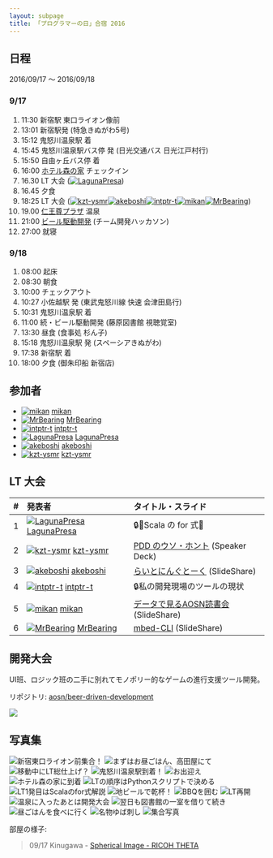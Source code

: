 ```yaml
---
layout: subpage
title: 「プログラマーの日」合宿 2016
---
```


## 日程

2016/09/17 〜 2016/09/18

### 9/17

1. 11:30 新宿駅 東口ライオン像前
2. 13:01 新宿駅発 (特急きぬがわ5号)
3. 15:12 鬼怒川温泉駅 着
4. 15:45 鬼怒川温泉駅バス停 発 (日光交通バス 日光江戸村行)
5. 15:50 自由ヶ丘バス停 着
6. 16:00 [ホテル森の家](http://www.citywalker.net/) チェックイン
7. 16.30 LT 大会 ([![](/images/users/LagunaPresa_16.png "LagunaPresa")](https://github.com/LagunaPresa))
8. 16.45 夕食
9. 18:25 LT 大会 ([![](/images/users/kzt-ysmr_16.png "kzt-ysmr")](https://github.com/kzt-ysmr)[![](/images/users/akeboshi_16.png "akeboshi")](https://github.com/akeboshi)[![](/images/users/intptr-t_16.png "intptr-t")](https://github.com/intptr-t)[![](/images/users/mikan_16.png "mikan")](https://github.com/mikan)[![](/images/users/MrBearing_16.png "MrBearing")](https://github.com/MrBearing))
10. 19.00 [仁王尊プラザ](http://www.niousonplaza.com/daytrip/) 温泉
11. 21:00 [ビール駆動開発](https://github.com/aosn/beer-driven-development) (チーム開発ハッカソン)
12. 27:00 就寝

### 9/18

1. 08:00 起床
2. 08:30 朝食
3. 10:00 チェックアウト
4. 10:27 小佐越駅 発 (東武鬼怒川線 快速 会津田島行)
5. 10:31 鬼怒川温泉駅 着
6. 11:00 続・ビール駆動開発 (藤原図書館 視聴覚室)
7. 13:30 昼食 (食事処 杉ん子)
8. 15:18 鬼怒川温泉駅 発 (スペーシアきぬがわ)
9. 17:38 新宿駅 着
10. 18:00 夕食 (御朱印船 新宿店)

## 参加者

* [![](/images/users/mikan_16.png "mikan")](https://github.com/mikan) [mikan](https://github.com/mikan)
* [![](/images/users/MrBearing_16.png "MrBearing")](https://github.com/MrBearing) [MrBearing](https://github.com/MrBearing)
* [![](/images/users/intptr-t_16.png "intptr-t")](https://github.com/intptr-t) [intptr-t](https://github.com/intptr-t)
* [![](/images/users/LagunaPresa_16.png "LagunaPresa")](https://github.com/LagunaPresa)  [LagunaPresa](https://github.com/LagunaPresa)
* [![](/images/users/akeboshi_16.png "akeboshi")](https://github.com/akeboshi) [akeboshi](https://github.com/akeboshi)
* [![](/images/users/kzt-ysmr_16.png "kzt-ysmr")](https://github.com/kzt-ysmr) [kzt-ysmr](https://github.com/kzt-ysmr)

## LT 大会

| # | 発表者                                                                                | タイトル・スライド |
|:--|:--------------------------------------------------------------------------------------|:--------------------|
| 1 | [![](/images/users/LagunaPresa_16.png "LagunaPresa")](https://github.com/LagunaPresa)  [LagunaPresa](https://github.com/LagunaPresa) | :lock::beer:Scala の for 式:beer: |
| 2 | [![](/images/users/kzt-ysmr_16.png "kzt-ysmr")](https://github.com/kzt-ysmr) [kzt-ysmr](https://github.com/kzt-ysmr) | [PDD のウソ・ホント](https://speakerdeck.com/ztrw/aosn-puroguramafalseri-he-su-2016) (Speaker Deck) |
| 3 | [![](/images/users/akeboshi_16.png "akeboshi")](https://github.com/akeboshi) [akeboshi](https://github.com/akeboshi) | [らいとにんぐとーく](http://www.slideshare.net/IsaoAruga/ss-66385002) (SlideShare) |
| 4 | [![](/images/users/intptr-t_16.png "intptr-t")](https://github.com/intptr-t) [intptr-t](https://github.com/intptr-t) | :lock:私の開発現場のツールの現状 |
| 5 | [![](/images/users/mikan_16.png "mikan")](https://github.com/mikan) [mikan](https://github.com/mikan) | [データで見るAOSN読書会](http://www.slideshare.net/YutakaKato/aosn-2016-lt) (SlideShare) |
| 6 | [![](/images/users/MrBearing_16.png "MrBearing")](https://github.com/MrBearing) [MrBearing](https://github.com/MrBearing) | [mbed-CLI](http://www.slideshare.net/TakumiOkamoto/aosn-lt-66293363) (SlideShare) |

## 開発大会

UI班、ロジック班の二手に別れてモノポリー的なゲームの進行支援ツール開発。

リポジトリ: [aosn/beer-driven-development](https://github.com/aosn/beer-driven-development)

![](/images/camp-2016-bdd.png)

## 写真集

![](/photo/20160917-01_4927.jpg "新宿東口ライオン前集合！")
![](/photo/20160917-02_3249.jpg "まずはお昼ごはん、高田屋にて")
![](/photo/20160917-03_0070.jpg "移動中にLT総仕上げ？")
![](/photo/20160917-04_0075.jpg "鬼怒川温泉駅到着！")
![](/photo/20160917-05_0077.jpg "お出迎え")
![](/photo/20160917-06_0079.jpg "ホテル森の家に到着")
![](/photo/20160917-07_3254.jpg "LTの順序はPythonスクリプトで決める")
![](/photo/20160917-08_1599.jpg "LT1発目はScalaのfor式解説")
![](/photo/20160917-09_0072.jpg "地ビールで乾杯！")
![](/photo/20160917-10_0076.jpg "BBQを囲む")
![](/photo/20160917-11_2559.jpg "LT再開")
![](/photo/20160917-12_0331.jpg "温泉に入ったあとは開発大会")
![](/photo/20160918-01_4231.jpg "翌日も図書館の一室を借りて続き")
![](/photo/20160918-02_1603.jpg "昼ごはんを食べに行く")
![](/photo/20160918-03_2202.jpg "名物ゆば刺し")
![](/photo/20160918-04_0079.jpg "集合写真")

部屋の様子:

<blockquote data-width="500" data-height="375" class="ricoh-theta-spherical-image" >09/17 Kinugawa - <a href="https://theta360.com/s/ea4gH24OZvHoh5Tj0KkDkIkGy" target="_blank">Spherical Image - RICOH THETA</a></blockquote>
<script async src="https://theta360.com/widgets.js" charset="utf-8"></script>